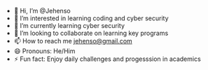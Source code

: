 - 👋 Hi, I’m @Jehenso
- 👀 I’m interested in learning coding and cyber security
- 🌱 I’m currently learning cyber security
- 💞️ I’m looking to collaborate on learning key programs
- 📫 How to reach me jehenso@gmail.com
- 😄 Pronouns: He/Him
- ⚡ Fun fact: Enjoy daily challenges and progesssion in academics

<!---
Jehenso/Jehenso is a ✨ special ✨ repository because its `README.md` (this file) appears on your GitHub profile.
You can click the Preview link to take a look at your changes.
--->
